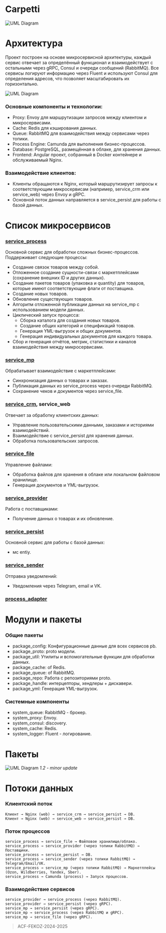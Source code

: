 # Carpetti
![UML Diagram](https://www.plantuml.com/plantuml/png/dLXVQzH047yFv3iivuEAz4NmfTHIFH4VB5IBb89Gqjms3Sq_DqdRGmGL5C47GLzyyZEKQl6ijlqAUz_8sTsOsztC9V4EZcHdV_kRcTsPsRbRomkF5MKSkKv-42QPnxoOCEeNNX94T6Lbb-vxXs7ALbV9IzSXy65fcOo6AKie8xVlkCuhrt6TwuH_urVJr_oC_u3lR_XUy0a_8_mFFCvXudBwXf_1yvHFuEsIdxfEhOOCSieEGv_kP2prQPuFY9UJIhQXH6HbPJtqMLf9mPvhzx8i2dsl2DC49OipdMSzMu32Px7ECMJn0YH7T5SdsQAx2v3iXH7LMHx2U04QsE33S4IPjSDIjWWTPNcO5mQR4Yr0bjF4icnJIhgesiBlYf_mSmYyjusGopp_m0lepZYEfCfgl1r7e6z33OIgW7bZT26ZMQglV0hZdalB8ZIKFeDnpwLmW8MXTaC8UYxsFN-VFazkvEEyeB4QtjJ9XaBIaspVIqPLJ5QYHrBIS_cBafQQBN9esF94IFewbYPxOM1u8YNOSXakNw0WoPYOVeGm4P4p_Q2YPlh934vb7cpxyHYifSbXEbPcgfaDCG5gDkL8Q8d2OB_OZKgAyO2XUHa1aNhHcOPIyXzKrM4oEWfpWwWwn9uyKHe4b07HGm0aXSxqM4xre88I1mH942R7v1QvbmHbv375T2JBNHT1LVY1PEZ5SC5uLIZKnHyba4VvcV-499_0JNCfi__Nz0qSxQdCV_lI8NpIg0b6w2-DqgDaQLNVIQ76kel-eRJCxyA85E_2o5Jk0bKsjODK9dQXP8PrwfE9f6q2NAHp87C1bZbDWEbvSzwqj3bld41pMcr-3H3NUEkkOW3JHmHXEOaWJ2yHWEac0Z3yHEOjHqMhqUee1Z0THH2MemZ2T1G1c8uY0CDHPDvoL7P3xOvW4CiJ36AwWY6CpCO0st5arX3LRRMREm_Mp6mKrYWbACekIYYeEgiPhchmEkp7KRRvEAgolePLVM2xHXnaASH1vcxXc7eREgyS0cyNig6ua9Y9k8Oc4d86mnCXSft1C0hXkXtKUk2YT9qZBTIr1WDiqxgD6b3NWTRvBK6Cr0pp3D1icmEnZstmuFwWvPhKSgCByoy8Et6sHJXC7MKNQZsRVmcgSLl-cYkxSPRbsctL6s7i948mCng2zIk_a97t7HgXa-bxqU4I_dtM_qxV6Vql_pL_kxG-jGEaEaVKHcpU24iCiDN82mjW55uKqJmG56M5DWgoAeI9SPs81W0W4Ts3GxmhFwxJ-16xJ7I10Cn-gYoJwftSM4z7PKHlYlcw1rucwfKCqpXB4oWZCprKr3kXNrYo1a_vvyvV)



# Архитектура
Проект построен на основе микросервисной архитектуры, каждый сервис отвечает за определённый функционал и взаимодействует с остальными через gRPC, Consul и очереди сообщений (RabbitMQ). Все сервисы логируют информацию через Fluent и используют Consul для определения адресов, что позволяет масштабировать их горизонтально.

![UML Diagram](https://www.plantuml.com/plantuml/png/ZLNDQjmm4BuR_0vYBsaFeIzGIY0a4AZ1YGyz5grN2IQsR2HvcwK4akPK2Wtq0VeCsz8bctIRliBeZJgMx5t_h9RknPfllXdDIDze3wIYGfLPwdjx1Bx33_qPvlgUw5lzIT_eEtZ2xvs-WJb2iAnWMC1AV_4ztojeV4al61cTy7D1fH9bh4h1HkIZxn7ynNbMv9nnHKPdR9B84Q6IY6erzDFnE571gQKOOy09Swak18jEtnfMOSrXhiESop8rdDWi1umZFird91JvrSpGM6KFyz2iv1Dg4zcrxrrt6e-Oc2OnazjQbjRtlX0vCcppDHPQQ5V8D9amqOinc3CeAzhq87HdPq8cKdMIMyWP4ekiJJyy2vpK3spSfhvZOoVrF4bPctkCjfCi6U-TI6IG_fKSNIacE4r9D9EAPLkl9g3YagaYfR7TFzlO0svK5aMQuFdOhHjhg1Q4kPBa1NRywbZaN65vBwruhAkk5EVi6pp079QmWcVuXVFqQERg9yxNlU_LRBA__wOHflaOe7q10zISzORHTgqlU4FTvQvjGzdCMLUzE-DRb6QQtT7sthVurrFdZgrqxlOs4kdDKAVqPXPtSNhj1U5_U7jzTsCwBLV6zgEszNVIDGyrFEklA9u_AA45GUqu58LEVKiGd-CZ_WGBHF_2Ryl0Y1KisnM-hdRgJCDQyBqpgz-Y0opG_7ly0m00)



### Основные компоненты и технологии:
- Proxy: Envoy для маршрутизации запросов между клиентом и микросервисами.
- Cache: Redis для кэширования данных.
- Queue: RabbitMQ для взаимодействия между сервисами через топики.
- Process Engine: Camunda для выполнения бизнес-процессов.
- Database: PostgreSQL, размещённая в облаке, для хранения данных.
- Frontend: Angular проект, собранный в Docker контейнере и обслуживаемый Nginx.

### Взаимодействие клиентов:
- Клиенты обращаются к Nginx, который маршрутизирует запросы к соответствующим микросервисам (например, service_crm или service_web) через Envoy и gRPC.
- Основной поток данных направляется в service_persist для работы с базой данных.



# Список микросервисов
### [service_process](https://github.com/carpetti/service_process)
  Основной сервис для обработки сложных бизнес-процессов. Поддерживает следующие процессы:
  - Создание связок товаров между собой.
  - Отложенное создание сущности-связи с маркетплейсами (сохранение внешних ID и других данных).
  - Создание пакетов товаров (упаковка и quantity) для товаров, которые имеют соответствующие флаги от поставщика.
  - Создание новых товаров.
  - Обновление существующих товаров.
  - Алгоритм отложенной публикации данных на service_mp с использованием модели данных.
  - Циклический запуск процесса:
    + Сборка каталога для создания новых товаров.
    + Создание общих категорий и спецификаций товаров.
    + Генерация YML-выгрузок и общих документов.
    + Генерация индивидуальных документов для каждого товара.
  - Сбор и генерация отчётов, метрик, статистики и каналов взаимодействия между микросервисами.

### [service_mp](https://github.com/carpetti/service_mp)
  Обрабатывает взаимодействие с маркетплейсами:
  - Синхронизация данных о товарах и заказах.
  - Публикация данных из service_process через очереди RabbitMQ.
  - Сохранение чеков и документов через service_file.

### [service_crm](https://github.com/carpetti/service_crm), service_web
  Отвечает за обработку клиентских данных:
  - Управление пользовательскими данными, заказами и историями взаимодействий.
  - Взаимодействие с service_persist для хранения данных.
  - Обработка пользовательских запросов.

### [service_file](https://github.com/carpetti/service_file)
  Управление файлами:
  - Обработка файлов для хранения в облаке или локальном файловом хранилище.
  - Генерация документов и YML-выгрузок.

### [service_provider](https://github.com/carpetti/service_provider)
  Работа с поставщиками:
  - Получение данных о товарах и их обновление.

### [service_persist](https://github.com/carpetti/service_persist)
  Основной сервис для работы с базой данных:
  - мс entiy.

### [service_sender](https://github.com/carpetti/service_sender)
  Отправка уведомлений:
  - Уведомления через Telegram, email и VK.

### [process_adapter](https://github.com/carpetti/process_provider)

# Модули и пакеты
### Общие пакеты
- package_config: Конфигурационные данные для всех сервисов pb.
- package_proto: proto модели.
- package_util: Утилиты и вспомогательные функции для обработки данных.
- package_cache: of Redis.
- package_queue: of RabbitMQ.
- package_repo: Работа с репозиториями proto.
- package_handle: интерцепторы, хендлеры + дискавери.
- package_yml: Генерация YML-выгрузок.

### Системные компоненты
- system_queue: RabbitMQ - брокер. 
- system_proxy: Envoy.
- system_consul: discovery.
- system_cache: Redis.
- system_logger: Fluent - логирование.

# Пакеты

![UML Diagram](https://www.plantuml.com/plantuml/png/SoWkIImgAStDuUMABaXCpavCJuqlBSdCSIWpr3FICufLqDMrKu3B9EVdfMMcm-I8qfAHc9UIauhGWgIfABKW7o9XJAmzkBKK5EMNv9Eaex0qjJIL91t8laJn2OfH-Bs2f2ivCJc3T5sLkL0t60357LBpKe2H1m00)
*1.2 - minor update*

# Потоки данных
### Клиентский поток
```
Клиент → Nginx (web) → service_crm → service_persist → DB.
Клиент → Nginx (web) → service_web → service_persist → DB.
```

### Поток процессов
```
service_process → service_file → Файловое хранилище/облако.
service_process → service_provider (через топики RabbitMQ) → Поставщики.
service_process → service_persist → DB.
service_process → service_sender (через топики RabbitMQ) → Telegram/Email/VK.
service_process → service_mp (через топики RabbitMQ) → Маркетплейсы (Ozon, Wildberries, Yandex, Sber).
service_process → Camunda (process) → Запуск процессов.
```

### Взаимодействие сервисов
```
service_provider → service_process (через RabbitMQ).
service_provider → service_persist (через gRPC).
service_mp → service_persist (через gRPC).
service_mp → service_process (через RabbitMQ и gRPC).
service_mp → service_file (через gRPC).
```



> ACF-FEKOZ-2024-2025
